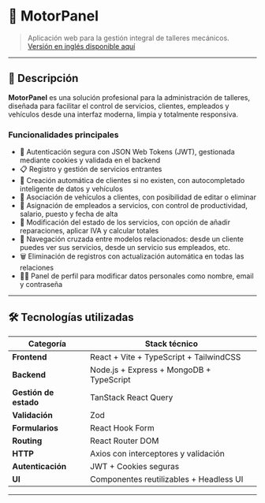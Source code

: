 # 🧩 MotorPanel

> Aplicación web para la gestión integral de talleres mecánicos.  
> [Versión en inglés disponible aquí](#english-version)

---

## 🧠 Descripción

**MotorPanel** es una solución profesional para la administración de talleres, diseñada para facilitar el control de servicios, clientes, empleados y vehículos desde una interfaz moderna, limpia y totalmente responsiva.

### Funcionalidades principales

- 🔐 Autenticación segura con JSON Web Tokens (JWT), gestionada mediante cookies y validada en el backend
- 📋 Registro y gestión de servicios entrantes
- 👤 Creación automática de clientes si no existen, con autocompletado inteligente de datos y vehículos
- 🚗 Asociación de vehículos a clientes, con posibilidad de editar o eliminar
- 🧰 Asignación de empleados a servicios, con control de productividad, salario, puesto y fecha de alta
- 🔄 Modificación del estado de los servicios, con opción de añadir reparaciones, aplicar IVA y calcular totales
- 🔗 Navegación cruzada entre modelos relacionados: desde un cliente puedes ver sus servicios, desde un servicio sus empleados, etc.
- 🗑️ Eliminación de registros con actualización automática en todas las relaciones
- 🧑‍💼 Panel de perfil para modificar datos personales como nombre, email y contraseña

---

## 🛠️ Tecnologías utilizadas

| Categoría     | Stack técnico |
|---------------|---------------|
| **Frontend**  | React + Vite + TypeScript + TailwindCSS |
| **Backend**   | Node.js + Express + MongoDB + TypeScript |
| **Gestión de estado** | TanStack React Query |
| **Validación** | Zod |
| **Formularios** | React Hook Form |
| **Routing** | React Router DOM |
| **HTTP** | Axios con interceptores y validación |
| **Autenticación** | JWT + Cookies seguras |
| **UI** | Componentes reutilizables + Headless UI |

---

